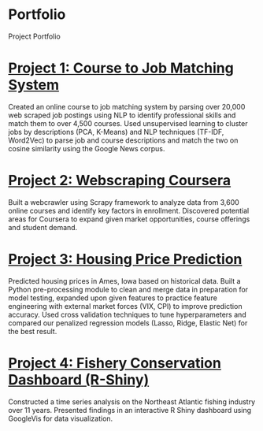# Portfolio
Project Portfolio

# [Project 1: Course to Job Matching System](https://github.com/michaelywang/NYCDSA-Capstone-Project)
Created an online course to job matching system by parsing over 20,000 web scraped job postings using NLP to identify professional skills and match them to over 4,500 courses. Used unsupervised learning to cluster jobs by descriptions (PCA, K-Means) and NLP techniques (TF-IDF, Word2Vec) to parse job and course descriptions and match the two on cosine similarity using the Google News corpus. 

# [Project 2: Webscraping Coursera](https://github.com/michaelywang/coursera-web-scraping)
Built a webcrawler using Scrapy framework to analyze data from 3,600 online courses and identify key factors in enrollment. Discovered potential areas for Coursera to expand given market opportunities, course offerings and student demand.

# [Project 3: Housing Price Prediction](https://github.com/michaelywang/Ames_House_Prices) 
Predicted housing prices in Ames, Iowa based on historical data. Built a Python pre-processing module to clean and merge data in preparation for model testing, expanded upon given features to practice feature engineering with external market forces (VIX, CPI) to improve prediction accuracy. Used cross validation techniques to tune hyperparameters and compared our penalized regression models (Lasso, Ridge, Elastic Net) for the best result.    

# [Project 4: Fishery Conservation Dashboard (R-Shiny)](https://github.com/michaelywang/North-Atlantic-Fisheries-Shiny-App)
Constructed a time series analysis on the Northeast Atlantic fishing industry over 11 years. Presented findings in an interactive R Shiny dashboard using GoogleVis for data visualization. 

